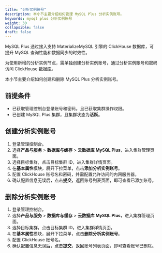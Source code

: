```yaml
---
title: "分析实例账号"
description: 本小节主要介绍如何管理 MySQL Plus 分析实例账号。 
keywords: mysql plus 分析实例账号
weight: 30
collapsible: false
draft: false
---
```



MySQL Plus 通过接入支持 MaterializeMySQL 引擎的 ClickHouse 数据库，可提升 MySQL 查询性能和数据同步的时效性。

为使用新增的分析实例节点，需单独创建分析实例账号，通过分析实例账号和密码访问 ClickHouse 数据库。

本小节主要介绍如何创建和删除 MySQL Plus 分析实例账号。

## 前提条件

- 已获取管理控制台登录账号和密码，且已获取集群操作权限。
- 已创建 MySQL Plus 集群，且集群状态为**活跃**。

## 创建分析实例账号

1. 登录管理控制台。
2. 选择**产品与服务** > **数据库与缓存** > **云数据库 MySQL Plus**，进入集群管理页面。
3. 选择目标集群，点击目标集群 ID，进入集群详情页面。  
4. 在**基本属性**模块，展开下拉菜单，点击**添加分析实例账号**。
5. 配置 ClickHouse 账号名和密码，并需配置允许访问的内网服务器。
6. 确认配置信息无误后，点击**提交**，返回账号列表页面，即可查看已添加账号。

## 删除分析实例账号

1. 登录管理控制台。
2. 选择**产品与服务** > **数据库与缓存** > **云数据库 MySQL Plus**，进入集群管理页面。
3. 选择目标集群，点击目标集群 ID，进入集群详情页面。  
4. 在**基本属性**模块，展开下拉菜单，点击**删除分析实例账号**。
5. 配置 ClickHouse 账号名。
6. 确认配置信息无误后，点击**提交**，返回账号列表页面，即可查看账号已删除。
